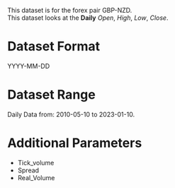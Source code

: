 This dataset is for the forex pair GBP-NZD.    
This dataset looks at the **Daily** _Open_, _High_, _Low_, _Close_.   

# Dataset Format  

YYYY-MM-DD    

# Dataset Range    

Daily Data from: 2010-05-10 to 2023-01-10.    

# Additional Parameters    

* Tick_volume    
* Spread    
* Real_Volume    
 